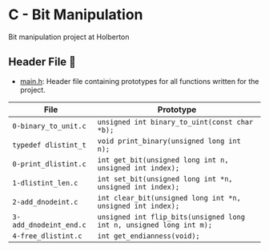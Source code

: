 # C - Bit Manipulation

Bit manipulation project at Holberton

## Header File :file_folder:

* [main.h](./main.h): Header file containing  prototypes for all functions written for the project.

| File           | Prototype                     |
| ------------------- | ------------------------------|
| `0-binary_to_unit.c`   | `unsigned int binary_to_uint(const char *b);` |
| `typedef dlistint_t`   | `void print_binary(unsigned long int n);`|
| `0-print_dlistint.c`   | `int get_bit(unsigned long int n, unsigned int index);`|
| `1-dlistint_len.c`     | `int set_bit(unsigned long int *n, unsigned int index);`|
| `2-add_dnodeint.c`     | `int clear_bit(unsigned long int *n, unsigned int index);`|
| `3-add_dnodeint_end.c` | `unsigned int flip_bits(unsigned long int n, unsigned long int m);`|
| `4-free_dlistint.c`    | `int get_endianness(void);`|
